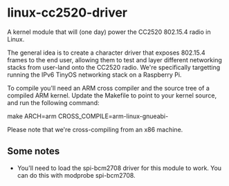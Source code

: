linux-cc2520-driver
===================

A kernel module that will (one day) power the CC2520 802.15.4 radio in Linux. 

The general idea is to create a character driver that exposes 802.15.4 frames
to the end user, allowing them to test and layer different networking stacks
from user-land onto the CC2520 radio. We're specifically targetting running
the IPv6 TinyOS networking stack on a Raspberry Pi.

To compile you'll need an ARM cross compiler and the source tree of a compiled
ARM kernel. Update the Makefile to point to your kernel source, and run the
following command:

make ARCH=arm CROSS_COMPILE=arm-linux-gnueabi-

Please note that we're cross-compiling from an x86 machine.

Some notes
----------
  * You'll need to load the spi-bcm2708 driver for this module to work. You can do this with modprobe spi-bcm2708.